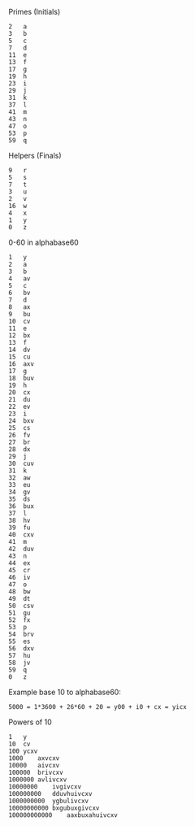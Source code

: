 Primes (Initials)
```
2	a
3	b
5	c
7	d
11	e
13	f
17	g
19	h
23	i
29	j
31	k
37	l
41	m
43	n
47	o
53	p
59	q
```

Helpers (Finals)
```
9	r
5	s
7	t
3	u
2	v
16	w
4	x
1	y
0	z
```

0-60 in alphabase60
```
1	y
2	a
3	b
4	av
5	c
6	bv
7	d
8	ax
9	bu
10	cv
11	e
12	bx
13	f
14	dv
15	cu
16	axv
17	g
18	buv
19	h
20	cx
21	du
22	ev
23	i
24	bxv
25	cs
26	fv
27	br
28	dx
29	j
30	cuv
31	k
32	aw
33	eu
34	gv
35	ds
36	bux
37	l
38	hv
39	fu
40	cxv
41	m
42	duv
43	n
44	ex
45	cr
46	iv
47	o
48	bw
49	dt
50	csv
51	gu
52	fx
53	p
54	brv
55	es
56	dxv
57	hu
58	jv
59	q
0	z
```

Example base 10 to alphabase60:
```
5000 = 1*3600 + 26*60 + 20 = y00 + i0 + cx = yicx
```

Powers of 10
```
1	y
10	cv
100	ycxv
1000	axvcxv
10000	aivcxv
100000	brivcxv
1000000	avlivcxv
10000000	ivgivcxv
100000000	dduvhuivcxv
1000000000	ygbulivcxv
10000000000	bxgubuxgivcxv
100000000000	aaxbuxahuivcxv
```

